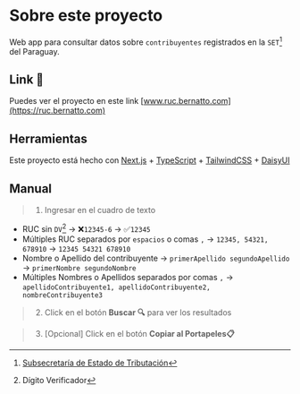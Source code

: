 # Sobre este proyecto

Web app para consultar datos sobre `contribuyentes` registrados en la `SET`[^1] del Paraguay.

[^1]: [Subsecretaría de Estado de Tributación](https://www.set.gov.py/web/portal-institucional/)

## Link 🚀

Puedes ver el proyecto en este link [www.ruc.bernatto.com](https://ruc.bernatto.com)

## Herramientas

Este proyecto está hecho con [Next.js](https://nextjs.org/) + [TypeScript](https://www.typescriptlang.org) + [TailwindCSS](https://tailwindcss.com) + [DaisyUI](https://daisyui.com)

## Manual

> 1. Ingresar en el cuadro de texto

- RUC sin `DV`[^2] → ❌`12345-6` → ✅`12345`
  [^2]: Dígito Verificador
- Múltiples RUC separados por `espacios` o comas `,` → `12345, 54321, 678910` → `12345 54321 678910`
- Nombre o Apellido del contribuyente → `primerApellido segundoApellido` → `primerNombre segundoNombre`
- Múltiples Nombres o Apellidos separados por comas `,` → `apellidoContribuyente1, apellidoContribuyente2, nombreContribuyente3`

> 2. Click en el botón **Buscar 🔍** para ver los resultados

> 3. [Opcional] Click en el botón **Copiar al Portapeles📋**
